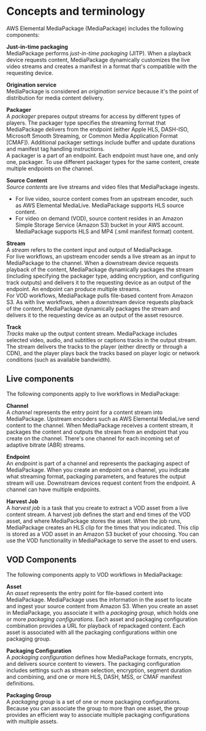 # Concepts and terminology<a name="what-is-terms"></a>

AWS Elemental MediaPackage \(MediaPackage\) includes the following components:

**Just\-in\-time packaging**  
MediaPackage performs *just\-in\-time packaging* \(JITP\)\. When a playback device requests content, MediaPackage dynamically customizes the live video streams and creates a manifest in a format that's compatible with the requesting device\.

**Origination service**  
MediaPackage is considered an *origination service* because it's the point of distribution for media content delivery\.

**Packager**  
A *packager* prepares output streams for access by different types of players\. The packager type specifies the streaming format that MediaPackage delivers from the endpoint \(either Apple HLS, DASH\-ISO, Microsoft Smooth Streaming, or Common Media Application Format \[CMAF\]\)\. Additional packager settings include buffer and update durations and manifest tag handling instructions\.   
A packager is a part of an endpoint\. Each endpoint must have one, and only one, packager\. To use different packager types for the same content, create multiple endpoints on the channel\.

**Source Content**  
*Source contents* are live streams and video files that MediaPackage ingests\.   
+ For live video, source content comes from an upstream encoder, such as AWS Elemental MediaLive\. MediaPackage supports HLS source content\.
+ For video on demand \(VOD\), source content resides in an Amazon Simple Storage Service \(Amazon S3\) bucket in your AWS account\. MediaPackage supports HLS and MP4 \(\.smil manifest format\) content\.

**Stream**  
A *stream* refers to the content input and output of MediaPackage\.   
For live workflows, an upstream encoder sends a live stream as an input to MediaPackage to the channel\. When a downstream device requests playback of the content, MediaPackage dynamically packages the stream \(including specifying the packager type, adding encryption, and configuring track outputs\) and delivers it to the requesting device as an output of the endpoint\. An endpoint can produce multiple streams\.  
For VOD workflows, MediaPackage pulls file\-based content from Amazon S3\. As with live workflows, when a downstream device requests playback of the content, MediaPackage dynamically packages the stream and delivers it to the requesting device as an output of the asset resource\.

**Track**  
*Tracks* make up the output content stream\. MediaPackage includes selected video, audio, and subtitles or captions tracks in the output stream\. The stream delivers the tracks to the player \(either directly or through a CDN\), and the player plays back the tracks based on player logic or network conditions \(such as available bandwidth\)\.

## Live components<a name="what-is-terms-live"></a>

The following components apply to live workflows in MediaPackage:

**Channel**  
A *channel* represents the entry point for a content stream into MediaPackage\. Upstream encoders such as AWS Elemental MediaLive send content to the channel\. When MediaPackage receives a content stream, it packages the content and outputs the stream from an endpoint that you create on the channel\. There's one channel for each incoming set of adaptive bitrate \(ABR\) streams\.

**Endpoint**  
An *endpoint* is part of a channel and represents the packaging aspect of MediaPackage\. When you create an endpoint on a channel, you indicate what streaming format, packaging parameters, and features the output stream will use\. Downstream devices request content from the endpoint\. A channel can have multiple endpoints\.

**Harvest Job**  
A *harvest job* is a task that you create to extract a VOD asset from a live content stream\. A harvest job defines the start and end times of the VOD asset, and where MediaPackage stores the asset\. When the job runs, MediaPackage creates an HLS clip for the times that you indicated\. This clip is stored as a VOD asset in an Amazon S3 bucket of your choosing\. You can use the VOD functionality in MediaPackage to serve the asset to end users\.

## VOD Components<a name="what-is-terms-vod"></a>

The following components apply to VOD workflows in MediaPackage:

**Asset**  
An *asset* represents the entry point for file\-based content into MediaPackage\. MediaPackage uses the information in the asset to locate and ingest your source content from Amazon S3\. When you create an asset in MediaPackage, you associate it with a *packaging group*, which holds one or more *packaging configurations*\. Each asset and packaging configuration combination provides a URL for playback of repackaged content\. Each asset is associated with all the packaging configurations within one packaging group\.

**Packaging Configuration**  
A *packaging configuration* defines how MediaPackage formats, encrypts, and delivers source content to viewers\. The packaging configuration includes settings such as stream selection, encryption, segment duration and combining, and one or more HLS, DASH, MSS, or CMAF manifest definitions\.

**Packaging Group**  
A *packaging group* is a set of one or more packaging configurations\. Because you can associate the group to more than one asset, the group provides an efficient way to associate multiple packaging configurations with multiple assets\. 